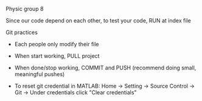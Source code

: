 Physic group 8

Since our code depend on each other, to test your code, RUN at index file 

Git practices
- Each people only modify their file
- When start working, PULL project
- When done/stop working, COMMIT and PUSH (recommend doing small, meaningful pushes)

- To reset git credential in MATLAB: 
Home -> Setting -> Source Control -> Git -> Under credentials click "Clear credentials" 
